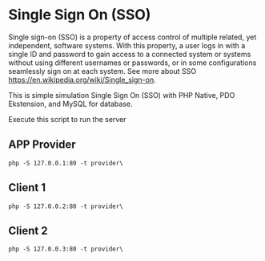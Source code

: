 # Single Sign On (SSO) 

Single sign-on (SSO) is a property of access control of multiple related, yet independent, software systems. With this property, a user logs in with a single ID and password to gain access to a connected system or systems without using different usernames or passwords, or in some configurations seamlessly sign on at each system. 
See more about SSO https://en.wikipedia.org/wiki/Single_sign-on.

This is simple simulation Single Sign On (SSO) with PHP Native, PDO Ekstension, and MySQL for database.

Execute this script to run the server

## APP Provider
```
php -S 127.0.0.1:80 -t provider\
```

## Client 1
```
php -S 127.0.0.2:80 -t provider\
```

## Client 2
```
php -S 127.0.0.3:80 -t provider\
```

